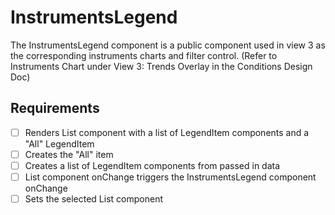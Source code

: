 # InstrumentsLegend

The InstrumentsLegend component is a public component used in view 3 as the corresponding
instruments charts and filter control.
(Refer to Instruments Chart under View 3: Trends Overlay in the Conditions Design Doc)

## Requirements

* [ ] Renders List component with a list of LegendItem components and a "All" LegendItem
 * [ ] Creates the "All" item
 * [ ] Creates a list of LegendItem components from passed in data
* [ ] List component onChange triggers the InstrumentsLegend component onChange
* [ ] Sets the selected List component
